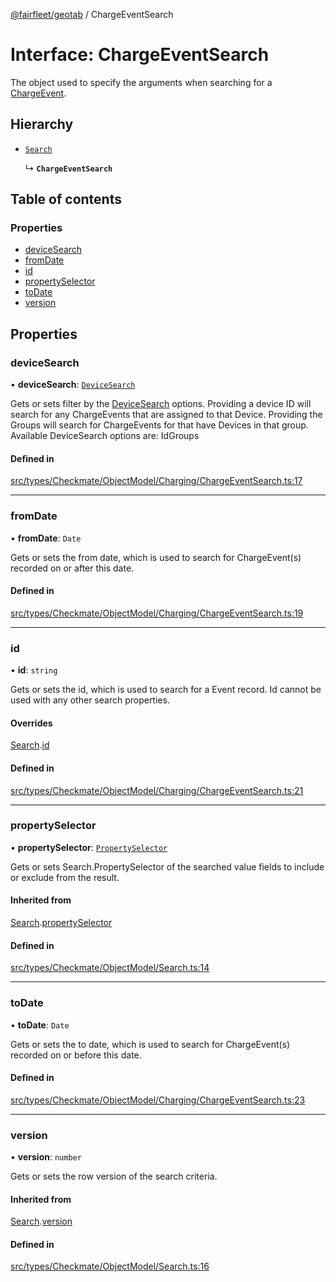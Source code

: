 [@fairfleet/geotab](../README.md) / ChargeEventSearch

# Interface: ChargeEventSearch

The object used to specify the arguments when searching for a [ChargeEvent](ChargeEvent.md).

## Hierarchy

- [`Search`](Search.md)

  ↳ **`ChargeEventSearch`**

## Table of contents

### Properties

- [deviceSearch](ChargeEventSearch.md#devicesearch)
- [fromDate](ChargeEventSearch.md#fromdate)
- [id](ChargeEventSearch.md#id)
- [propertySelector](ChargeEventSearch.md#propertyselector)
- [toDate](ChargeEventSearch.md#todate)
- [version](ChargeEventSearch.md#version)

## Properties

### deviceSearch

• **deviceSearch**: [`DeviceSearch`](DeviceSearch.md)

Gets or sets filter by the [DeviceSearch](DeviceSearch.md) options. Providing a device ID will
 search for any ChargeEvents that are assigned to that Device.
 Providing the Groups will search for ChargeEvents for that have Devices in that group.
 Available DeviceSearch options are:
 <list><item><description>Id</description></item><item><description>Groups</description></item></list>

#### Defined in

[src/types/Checkmate/ObjectModel/Charging/ChargeEventSearch.ts:17](https://github.com/fairfleet/geotab/blob/b682f10/src/types/Checkmate/ObjectModel/Charging/ChargeEventSearch.ts#L17)

___

### fromDate

• **fromDate**: `Date`

Gets or sets the from date, which is used to search for ChargeEvent(s) recorded on or after this date.

#### Defined in

[src/types/Checkmate/ObjectModel/Charging/ChargeEventSearch.ts:19](https://github.com/fairfleet/geotab/blob/b682f10/src/types/Checkmate/ObjectModel/Charging/ChargeEventSearch.ts#L19)

___

### id

• **id**: `string`

Gets or sets the id, which is used to search for a Event record. Id cannot be used with any other search properties.

#### Overrides

[Search](Search.md).[id](Search.md#id)

#### Defined in

[src/types/Checkmate/ObjectModel/Charging/ChargeEventSearch.ts:21](https://github.com/fairfleet/geotab/blob/b682f10/src/types/Checkmate/ObjectModel/Charging/ChargeEventSearch.ts#L21)

___

### propertySelector

• **propertySelector**: [`PropertySelector`](PropertySelector.md)

Gets or sets Search.PropertySelector of the searched value fields to include or exclude from the result.

#### Inherited from

[Search](Search.md).[propertySelector](Search.md#propertyselector)

#### Defined in

[src/types/Checkmate/ObjectModel/Search.ts:14](https://github.com/fairfleet/geotab/blob/b682f10/src/types/Checkmate/ObjectModel/Search.ts#L14)

___

### toDate

• **toDate**: `Date`

Gets or sets the to date, which is used to search for ChargeEvent(s) recorded on or before this date.

#### Defined in

[src/types/Checkmate/ObjectModel/Charging/ChargeEventSearch.ts:23](https://github.com/fairfleet/geotab/blob/b682f10/src/types/Checkmate/ObjectModel/Charging/ChargeEventSearch.ts#L23)

___

### version

• **version**: `number`

Gets or sets the row version of the search criteria.

#### Inherited from

[Search](Search.md).[version](Search.md#version)

#### Defined in

[src/types/Checkmate/ObjectModel/Search.ts:16](https://github.com/fairfleet/geotab/blob/b682f10/src/types/Checkmate/ObjectModel/Search.ts#L16)
